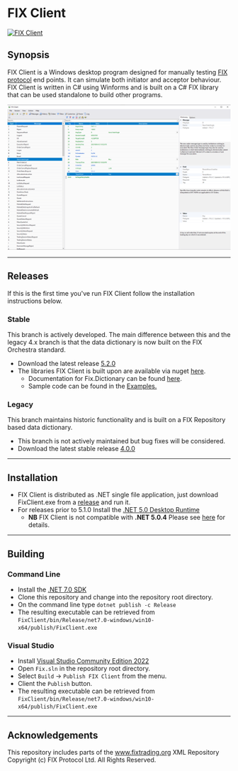 # FIX Client

[![FIX Client](https://github.com/GaryHughes/FixClient/actions/workflows/dotnet.yml/badge.svg)](https://github.com/GaryHughes/FixClient/actions/workflows/dotnet.yml)

## Synopsis

FIX Client is a Windows desktop program designed for manually testing [FIX protocol](https://www.fixtrading.org/online-specification/) end points. It can simulate both initiator and acceptor behaviour. FIX Client is written in C# using Winforms and is built on a C# FIX library that can be used standalone to build other programs.

![fixciient](FIXClient.png)

***
## Releases

If this is the first time you've run FIX Client follow the installation instructions below.

### Stable
This branch is actively developed. The main difference between this and the legacy 4.x branch is that the data dictionary is now built on the FIX Orchestra standard.
* Download the latest release [5.2.0](https://github.com/GaryHughes/FixClient/releases/tag/v5.2.0)
* The libraries FIX Client is built upon are available via nuget [here](https://www.nuget.org/packages?q=Geh.Fix).
    * Documentation for Fix.Dictionary can be found [here](Fix.Dictionary/README.md).
    * Sample code can be found in the [Examples.](https://github.com/GaryHughes/FixClient/tree/master/Examples)

### Legacy
This branch maintains historic functionality and is built on a FIX Repository based data dictionary.
* This branch is not actively maintained but bug fixes will be considered.
* Download the latest stable release [4.0.0](https://github.com/GaryHughes/FixClient/releases/tag/v4.0.0)

***
## Installation

* FIX Client is distributed as .NET single file application, just download FixClient.exe from a [release](https://github.com/GaryHughes/FixClient/releases) and run it.
* For releases prior to 5.1.0 Install the [.NET 5.0 Desktop Runtime](https://dotnet.microsoft.com/download/dotnet/thank-you/runtime-desktop-5.0.5-windows-x64-installer)
    * **NB** FIX Client is not compatible with **.NET 5.0.4** Please see [here](https://github.com/GaryHughes/FixClient/issues/2) for details.  

***
## Building
### Command Line

* Install the [.NET 7.0 SDK](https://dotnet.microsoft.com/en-us/download/dotnet/thank-you/sdk-7.0.100-windows-x64-installer)
* Clone this repository and change into the repository root directory.
* On the command line type `dotnet publish -c Release`
* The resulting executable can be retrieved from `FixClient/bin/Release/net7.0-windows/win10-x64/publish/FixClient.exe` 

### Visual Studio
* Install [Visual Studio Community Edition 2022](https://visualstudio.microsoft.com/vs/community/)
* Open `Fix.sln` in the repository root directory.
* Select `Build` -> `Publish FIX Client` from the menu.
* Client the `Publish` button.
* The resulting executable can be retrieved from `FixClient/bin/Release/net7.0-windows/win10-x64/publish/FixClient.exe` 

***
## Acknowledgements

This repository includes parts of the www.fixtrading.org XML Repository Copyright (c) FIX Protocol Ltd. All Rights Reserved.
